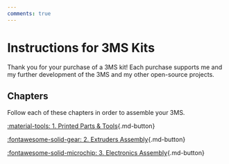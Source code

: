 ```yaml
---
comments: true
---
```


# Instructions for 3MS Kits

Thank you for your purchase of a 3MS kit! Each purchase supports me and my further development of the 3MS and my other open-source projects.

## Chapters

Follow each of these chapters in order to assemble your 3MS.

[:material-tools: 1. Printed Parts & Tools](printed-parts-and-tools.md){.md-button}

[:fontawesome-solid-gear: 2. Extruders Assembly](extruder-assembly.md){.md-button}

[:fontawesome-solid-microchip: 3. Electronics Assembly](electronic-assembly.md){.md-button}
